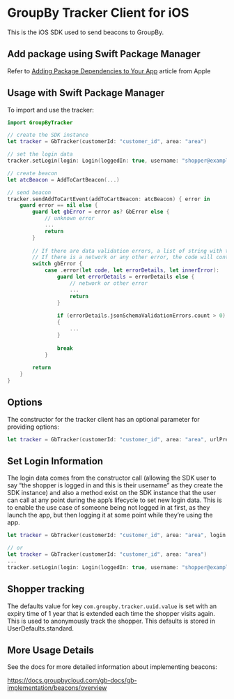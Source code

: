 # GroupBy Tracker Client for iOS

This is the iOS SDK used to send beacons to GroupBy.

## Add package using Swift Package Manager

Refer to <a href="https://developer.apple.com/documentation/swift_packages/adding_package_dependencies_to_your_app" target="_blank">Adding Package Dependencies to Your App</a> article from Apple

## Usage with Swift Package Manager

To import and use the tracker:

```swift
import GroupByTracker

// create the SDK instance
let tracker = GbTracker(customerId: "customer_id", area: "area")

// set the login data
tracker.setLogin(login: Login(loggedIn: true, username: "shopper@example.com"))

// create beacon
let atcBeacon = AddToCartBeacon(...)

// send beacon
tracker.sendAddToCartEvent(addToCartBeacon: atcBeacon) { error in
    guard error == nil else {
        guard let gbError = error as? GbError else {
            // unknown error
            ...
            return
        }
        
        // If there are data validation errors, a list of string with the error details will be returned.
		// If there is a network or any other error, the code will contain the HTTP status code returned.
        switch gbError {
            case .error(let code, let errorDetails, let innerError):
                guard let errorDetails = errorDetails else {
                    // network or other error
                    ...
                    return
                }
                
                if (errorDetails.jsonSchemaValidationErrors.count > 0)
                {
                    ...
                }
                
                break
            }
        
        return
    }
}
```

## Options

The constructor for the tracker client has an optional parameter for providing options:

```swift
let tracker = GbTracker(customerId: "customer_id", area: "area", urlPrefixOverride: <some_url>) // Optional, overrides the URL the beacon is sent to. Useful for testing.
```

## Set Login Information

The login data comes from the constructor call (allowing the SDK user to say “the shopper is logged in and this is their username” as they create the SDK instance) and also a method exist on the SDK instance that the user can call at any point during the app’s lifecycle to set new login data. This is to enable the use case of someone being not logged in at first, as they launch the app, but then logging it at some point while they’re using the app.

```swift
let tracker = GbTracker(customerId: "customer_id", area: "area", login: Login(loggedIn: true, username: "shopper@example.com"))

// or
let tracker = GbTracker(customerId: "customer_id", area: "area")
...
tracker.setLogin(login: Login(loggedIn: true, username: "shopper@example.com"))
```

## Shopper tracking

The defaults value for key `com.groupby.tracker.uuid.value` is set with an expiry time of 1 year that is extended each time the shopper visits again. This is used to anonymously track the shopper. This defaults is stored in UserDefaults.standard.

## More Usage Details

See the docs for more detailed information about implementing beacons:

https://docs.groupbycloud.com/gb-docs/gb-implementation/beacons/overview
